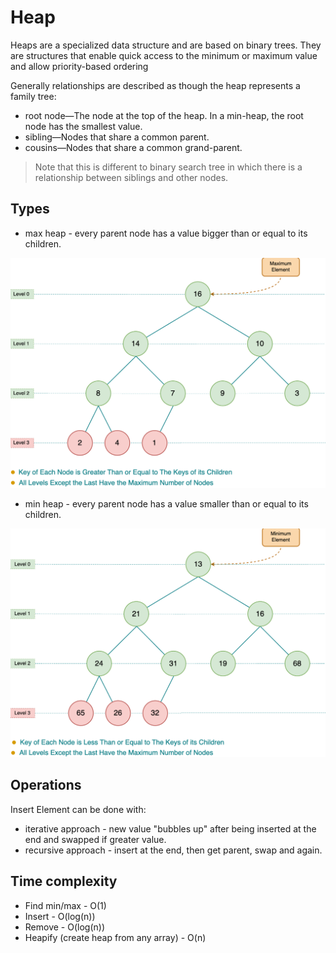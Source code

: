 # Heap

Heaps are a specialized data structure and are based on binary trees. They are
structures that enable quick access to the minimum or maximum value and allow
priority-based ordering

Generally relationships are described as though the heap represents a family
tree:

- root node—The node at the top of the heap. In a min-heap, the root node has
  the smallest value.
- sibling—Nodes that share a common parent.
- cousins—Nodes that share a common grand-parent.

> Note that this is different to binary search tree in which there is a
> relationship between siblings and other nodes.

## Types

- max heap - every parent node has a value bigger than or equal to its children.

![](attachements/max_heap.png)

- min heap - every parent node has a value smaller than or equal to its
  children.

![](attachements/min_heap.png)

## Operations

Insert Element can be done with:

- iterative approach - new value "bubbles up" after being inserted at the end
  and swapped if greater value.
- recursive approach - insert at the end, then get parent, swap and again.

## Time complexity

- Find min/max - O(1)
- Insert - O(log(n))
- Remove - O(log(n))
- Heapify (create heap from any array) - O(n)
